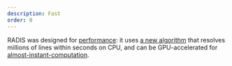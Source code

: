 ```yaml
---
description: Fast
order: 0
---
```

RADIS was designed for [performance](https://radis.readthedocs.io/en/latest/lbl/lbl.html#performance): it uses [a new algorithm](https://www.sciencedirect.com/science/article/pii/S0022407320310049) that resolves millions of lines within seconds on CPU, and can be GPU-accelerated for [almost-instant-computation](https://user-images.githubusercontent.com/16088743/121789972-f34ab280-cbda-11eb-99b0-d7ba019d80d5.mp4). 